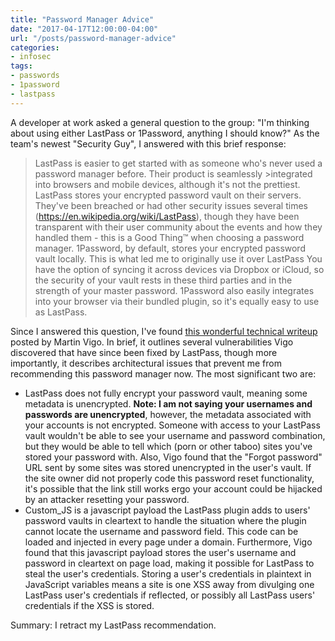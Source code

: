 ```yaml
---
title: "Password Manager Advice"
date: "2017-04-17T12:00:00-04:00"
url: "/posts/password-manager-advice"
categories:
- infosec
tags:
- passwords
- 1password
- lastpass
---
```


A developer at work asked a general question to the group: "I'm thinking about
using either LastPass or 1Password, anything I should know?" As the team's
newest "Security Guy", I answered with this brief response:

> LastPass is easier to get started with as someone who's never used a password
manager before. Their product is seamlessly >integrated into browsers and mobile
devices, although it's not the prettiest.  LastPass stores your encrypted
password vault on their servers. They've been breached or had other security
issues several times (https://en.wikipedia.org/wiki/LastPass), though they have
been transparent with their user community about the events and how they handled
them - this is a Good Thing™ when choosing a password manager.  1Password, by
default, stores your encrypted password vault locally. This is what led me to
originally use it over LastPass You have the option of syncing it across devices
via Dropbox or iCloud, so the security of your vault rests in these third
parties and in the strength of your master password. 1Password also easily
integrates into your browser via their bundled plugin, so it's equally easy to
use as LastPass.

Since I answered this question, I've found [this wonderful technical
writeup][lpvulns] posted by Martin Vigo. In brief, it outlines several
vulnerabilities Vigo discovered that have since been fixed by LastPass, though
more importantly, it describes architectural issues that prevent me from
recommending this password manager now. The most significant two are:

* LastPass does not fully encrypt your password vault, meaning some
  metadata is unencrypted. __Note: I am not saying your usernames and
  passwords are unencrypted__, however, the metadata associated with your
  accounts is not encrypted. Someone with access to your LastPass vault wouldn't
  be able to see your username and password combination, but they would be able
  to tell which (porn or other taboo) sites you've stored your password with.
  Also, Vigo found that the "Forgot password" URL sent by some sites was stored
  unencrypted in the user's vault. If the site owner did not properly code this
  password reset functionality, it's possible that the link still works ergo
  your account could be hijacked by an attacker resetting your password.
* Custom_JS is a javascript payload the LastPass plugin adds to users' password
  vaults in cleartext to handle the situation where the plugin cannot locate the
  username and password field. This code can be loaded and injected in every
  page under a domain. Furthermore, Vigo found that this javascript payload
  stores the user's username and password in cleartext on page load, making it
  possible for LastPass to steal the user's credentials. Storing a user's
  credentials in plaintext in JavaScript variables means a site is one XSS away
  from divulging one LastPass user's credentials if reflected, or possibly all
  LastPass users' credentials if the XSS is stored.

Summary: I retract my LastPass recommendation.

[lpvulns]: http://www.martinvigo.com/even-the-lastpass-will-be-stolen-deal-with-it/
